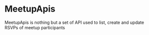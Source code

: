 # MeetupApis
MeetupApis is nothing but a set of API used to list, create and update RSVPs of meetup participants
